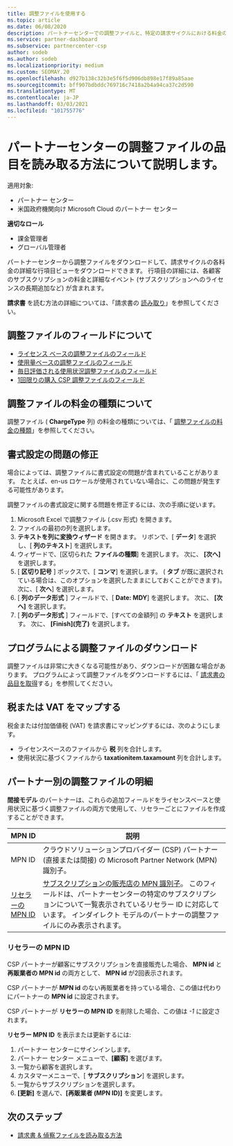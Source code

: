 ```yaml
---
title: 調整ファイルを使用する
ms.topic: article
ms.date: 06/08/2020
description: パートナーセンターでの調整ファイルと、特定の請求サイクルにおける料金の詳細な行項目ビューを解釈する方法について説明します。
ms.service: partner-dashboard
ms.subservice: partnercenter-csp
author: sodeb
ms.author: sodeb
ms.localizationpriority: medium
ms.custom: SEOMAY.20
ms.openlocfilehash: d927b138c32b3e5f6f5d906db898e17f89a85aae
ms.sourcegitcommit: bff907bdbddc769716c7418a2b4a94ca37c2d590
ms.translationtype: MT
ms.contentlocale: ja-JP
ms.lasthandoff: 03/03/2021
ms.locfileid: "101755776"
---
```

# <a name="learn-how-to-read-the-line-items-in-your-partner-center-reconciliation-files"></a>パートナーセンターの調整ファイルの品目を読み取る方法について説明します。

適用対象:

- パートナー センター
- 米国政府機関向け Microsoft Cloud のパートナー センター

**適切なロール**

- 課金管理者
- グローバル管理者

パートナーセンターから調整ファイルをダウンロードして、請求サイクルの各料金の詳細な行項目ビューをダウンロードできます。 行項目の詳細には、各顧客のサブスクリプションの料金と詳細なイベント (サブスクリプションへのライセンスの長期追加など) が含まれます。

**請求書** を読む方法の詳細については、「請求書の [読み取り](read-your-bill.md)」を参照してください。

## <a name="understand-reconciliation-file-fields"></a>調整ファイルのフィールドについて

- [ライセンス ベースの調整ファイルのフィールド](license-based-recon-files.md)
- [使用量ベースの調整ファイルのフィールド](usage-based-recon-files.md)
- [毎日評価される使用状況調整ファイルのフィールド](daily-rated-usage-recon-files.md)
- [1回限りの購入 CSP 調整ファイルのフィールド](modern-invoice-reconciliation-file.md)

## <a name="understand-charge-types-in-reconciliation-files"></a>調整ファイルの料金の種類について

調整ファイル ( **ChargeType** 列) の料金の種類については、「 [調整ファイルの料金の種類](recon-file-charge-types.md)」を参照してください。

## <a name="fix-formatting-issues"></a>書式設定の問題の修正

場合によっては、調整ファイルに書式設定の問題が含まれていることがあります。 たとえば、en-us ロケールが使用されていない場合に、この問題が発生する可能性があります。

調整ファイルの書式設定に関する問題を修正するには、次の手順に従います。

1. Microsoft Excel で調整ファイル (.csv 形式) を開きます。
2. ファイルの最初の列を選択します。
3. **テキストを列に変換ウィザード** を開きます。 リボンで、[ **データ**] を選択し、[ **列のテキスト**] を選択します。
4. ウィザードで、[区切られた **ファイルの種類**] を選択します。 次に、 **[次へ]** を選択します。
5. [ **区切り記号** ] ボックスで、[ **コンマ**] を選択します。 ( **タブ** が既に選択されている場合は、このオプションを選択したままにしておくことができます)。次に、[ **次へ**] を選択します。
6. [ **列のデータ形式** ] フィールドで、[ **Date: MDY**] を選択します。 次に、 **[次へ]** を選択します。
7. [ **列のデータ形式** ] フィールドで、[すべての金額列] の **テキスト** を選択します。 次に、 **[Finish]\(完了\)** を選択します。

## <a name="download-reconciliation-files-programmatically"></a>プログラムによる調整ファイルのダウンロード

調整ファイルは非常に大きくなる可能性があり、ダウンロードが困難な場合があります。 プログラムによって調整ファイルをダウンロードするには、「 [請求書の品目を取得](/partner-center/develop/get-invoiceline-items)する」を参照してください。

## <a name="map-taxes-or-vat"></a>税または VAT をマップする

税金または付加価値税 (VAT) を請求書にマッピングするには、次のようにします。

- ライセンスベースのファイルから **税** 列を合計します。
- 使用状況に基づくファイルから **taxationitem.taxamount** 列を合計します。

## <a name="itemize-reconciliation-files-by-partner"></a>パートナー別の調整ファイルの明細

**間接モデル** のパートナーは、これらの追加フィールドをライセンスベースと使用状況に基づく調整ファイルの両方で使用して、リセラーごとにファイルを作成することができます。

| MPN ID | 説明 |
| ------ | ----------- |
| MPN ID | クラウドソリューションプロバイダー (CSP) パートナー (直接または間接) の Microsoft Partner Network (MPN) 識別子。 |
| [リセラーの MPN ID](#reseller-mpn-id) | [サブスクリプションの販売店の MPN 識別子](#reseller-mpn-id)。 このフィールドは、パートナーセンターの特定のサブスクリプションについて一覧表示されているリセラー ID に対応しています。 インダイレクト モデルのパートナーの調整ファイルにのみ表示されます。 |

### <a name="reseller-mpn-id"></a>リセラーの MPN ID

CSP パートナーが顧客にサブスクリプションを直接販売した場合、 **MPN id** と **再販業者の MPN id** の両方として、 **MPN id** が2回表示されます。

CSP パートナーが **MPN id** のない再販業者を持っている場合、この値は代わりにパートナーの **MPN id** に設定されます。

CSP パートナーが **リセラーの MPN ID** を削除した場合、この値は *-1* に設定されます。

**リセラー MPN ID** を表示または更新するには:

1. パートナー センターにサインインします。
2. パートナー センター メニューで、**[顧客]** を選びます。
3. 一覧から顧客を選択します。
4. カスタマーメニューで、[ **サブスクリプション**] を選択します。
5. 一覧からサブスクリプションを選択します。
6. **[更新]** を選んで、**[再販業者 (MPN ID)]** を変更します。

## <a name="next-steps"></a>次のステップ

- [請求書 & 偵察ファイルを読み取る方法](read-your-bill.md) 
